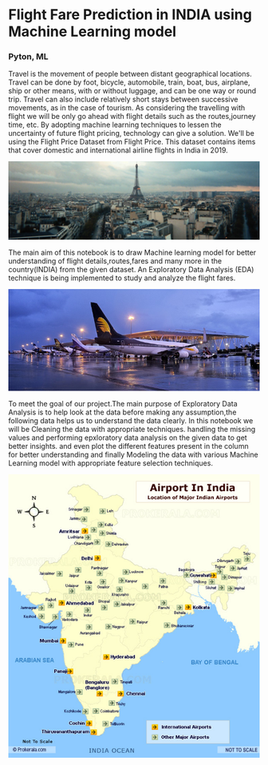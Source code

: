 # Flight Fare Prediction in INDIA using Machine Learning model
### Pyton, ML

   Travel is the movement of people between distant geographical locations. Travel can be done by foot, bicycle, automobile, train, boat, bus, airplane, ship or other means, with or without luggage, and can be one way or round trip. Travel can also include relatively short stays between successive movements, as in the case of tourism. As considering the travelling with flight we will be only go ahead with flight details such as the routes,journey time, etc. By adopting machine learning techniques to lessen the uncertainty of future flight pricing, technology can give a solution. We'll be using the Flight Price Dataset from Flight Price. This dataset contains items that cover domestic and international airline flights in India in 2019.
   
   ![image of travel](https://github.com/samarth3557/Flight-Fare-Prediction-using-ML-model/blob/main/Images/travel.jpg)
   
   The main aim of this notebook is to draw Machine learning model for better understanding of flight details,routes,fares and many more in the country(INDIA) from the given dataset. An Exploratory Data Analysis (EDA) technique is being implemented to study and analyze the flight fares.
   
   ![image of airport](https://github.com/samarth3557/Flight-Fare-Prediction-using-ML-model/blob/main/Images/bengaluru.jpg)
   
   To meet the goal of our project.The main purpose of Exploratory Data Analysis is to help look at the data before making  any assumption,the following data helps us to understand the data clearly. In this notebook we will be Cleaning the data with appropriate techniques. handling the missing values and performing epxloratory data analysis on the given data to get better insights. and even plot the different features present in the column for better understanding and finally Modeling the data with various Machine Learning model with appropriate feature selection techniques.
   
   ![image of all airports](https://github.com/samarth3557/Flight-Fare-Prediction-using-ML-model/blob/main/Images/india-airports.jpg)
   
   

